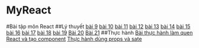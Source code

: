 # MyReact
#Bài tập môn React
##Lý thuyết
[bài 9](https://codepen.io/nguyenngocxuanquynh/pen/vYrKmmQ)
[bài 10](https://codepen.io/nguyenngocxuanquynh/pen/JjZKJEV)
[bài 11](https://codepen.io/nguyenngocxuanquynh/pen/mdKWvOR)
[bài 12](https://codepen.io/nguyenngocxuanquynh/pen/qBKrgRE)
[bài 13](https://codepen.io/nguyenngocxuanquynh/pen/zYaZXYP)
[bài 14](https://codepen.io/nguyenngocxuanquynh/pen/xxzdqYa)
[bài 15](https://codepen.io/nguyenngocxuanquynh/pen/KKemmzo)
[bài 16](https://codepen.io/nguyenngocxuanquynh/pen/WNyXLOa)
[bài 17](https://codepen.io/nguyenngocxuanquynh/pen/VwdrqRr)
[bài 18](https://codepen.io/nguyenngocxuanquynh/pen/ZERqMxQ)
[bài 19](https://codepen.io/nguyenngocxuanquynh/pen/abKXjEK)
[Bài 20](https://codepen.io/nguyenngocxuanquynh/pen/mdKvjKb)
[Bài 21](https://codepen.io/nguyenngocxuanquynh/pen/GRGzBGR)
##Thực hành
[Bài thực hành làm quen React và tạo component](https://codesandbox.io/s/old-cdn-lvgorj?file=/src/App.js)
[Thực hành dùng props và sate](https://codepen.io/nguyenngocxuanquynh/pen/poKGZQW)
